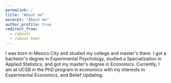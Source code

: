 ```yaml
---
permalink: /
title: "About me"
excerpt: "About me"
author_profile: true
redirect_from: 
  - /about/
  - /about.html
---
```



I was born in Mexico City and studied my college and master's there.
I got a bachelor's degree in Experimental Psychology, 
studied a Specialization in Applied Statistics, 
and got my master's degree in Economics.
Currently, I am at UCSB in the PhD program in economics 
with my interests in Experimental Economics, and Belief Updating. 

